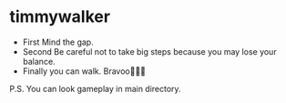 # timmywalker
* First Mind the gap.
* Second Be careful not to take big steps because you may lose your balance.
* Finally you can walk. Bravoo👏👏👏

P.S. You can look gameplay in main directory. 
